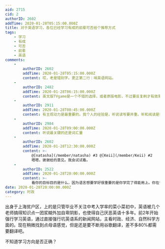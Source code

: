 ```yaml
---
aid: 2715
cid: 2
authorID: 2602
addTime: 2020-01-28T05:15:00.000Z
title: 对于英语学习，各位已经学习有成的前辈可否给个推荐方式
tags:
    - 学习
    - 有成
    - 可否
    - 前辈
    - 英语
comments:
    -
        authorID: 2602
        addTime: 2020-01-28T05:15:00.000Z
        content: 哎，老是错别字。更正第二行：啃英语网站。
    -
        authorID: 2482
        addTime: 2020-01-28T06:15:00.000Z
        content: 英文版TVgame是一个不错的选择，或者原版电影，不过要反复刷才有效果。
    -
        authorID: 2911
        addTime: 2020-01-28T08:45:00.000Z
        content: 有主观动力是最重要的。我个人的经验是，听说读写要并重。听和阅读是输入过程，说和写是输出过程，也是检测输入效果的工具。
    -
        authorID: 2984
        addTime: 2020-01-28T09:00:00.000Z
        content: 听说最关键的还是词汇量
    -
        authorID: 2602
        addTime: 2020-01-28T12:30:00.000Z
        content: >-
            @[natasha](/member/natasha) #3 @[Keii](/member/Keii) #2
            嗯嗯，谢谢给的意见。我会试试看。
    -
        authorID: 2522
        addTime: 2020-01-28T20:00:00.000Z
        content: >-
            看你的目标目的是什么，因为语言想要学好很重要的是你学完了得能用上。你在词汇书上十遍单词不一定有在现实里用一次记得牢。比如你是想要移民，就得会交流能做到基本生活没问题，想读书就得能读的懂paper啥的。
date: 2020-01-28T20:00:00.000Z
category: 时政
---
```


出身于上海贫户区，上的是只管毕业不关注中考入学率的菜小菜初中，英语被几个老师搞得知识点一团浆糊外加自卑阴影，也使得自己厌恶英语十多年。前2年开始强行学习英语，通过直接强行坑英语系的新闻网站，主看时政、经济、自然科学方面的。现在稍微找到点母语感觉，但是还是要不断用谷歌翻译，差不多80%都需要翻译吧。

不知道学习方向是否正确？
